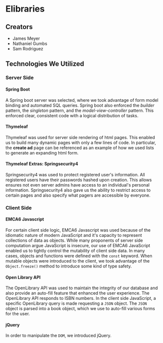 # Elibraries

## Creators

- James Meyer
- Nathaniel Gumbs
- Sam Rodriguez

## Technologies We Utilized

### Server Side

#### Spring Boot

A Spring boot server was selected, where we took advantage of form model binding and automated SQL queries. Spring boot 
also enforced the *builder* pattern, the *singleton* pattern, and the *model-view-controller* pattern. This enforced
clear, consistent code with a logical distribution of tasks.

#### Thymeleaf

Thymeleaf was used for server side rendering of html pages. This enabled us to build many dynamic pages with only a few
lines of code. In particular, the **create ad** page can be referenced as an example of how we used lists to generate an
expanding html form.

#### Thymeleaf Extras: Springsecurity4

Springsecurity4 was used to protect registered user's information. All registered users have their passwords hashed upon creation. This allows ensures not even server admins have access to an individual's personal information. Springsecurity4 also gave us the ability to restrict access to certain pages and also specify what pagers are accessible by everyone. 

### Client Side

#### EMCA6 Javascript

For certain client side logic, EMCA6 Javascript was used because of the idiomatic nature of modern JavaScript
and it's capacity to represent collections of data as objects. While many proponents of server side computation argue
JavaScript is insecure, our use of EMCA6 JavaScript enabled us to tightly control the mutability of client side data. In
many cases, objects and functions were defined with the `const` keyword. When mutable objects were introduced to the
client, we took advantage of the `Object.freeze()` method to introduce some kind of type safety.

#### Open Library API

The OpenLibrary API was used to maintain the integrity of our database and also provide an auto-fill feature that enhanced
the user experience. The OpenLibrary API responds to ISBN numbers. In the client side JavaScript, a specific OpenLibrary
query is made requesting a `JSON` object. The `JSON` object is parsed into a book object, which we use to auto-fill
various forms for the user.

#### jQuery

In order to manipulate the `DOM`, we introduced jQuery.
